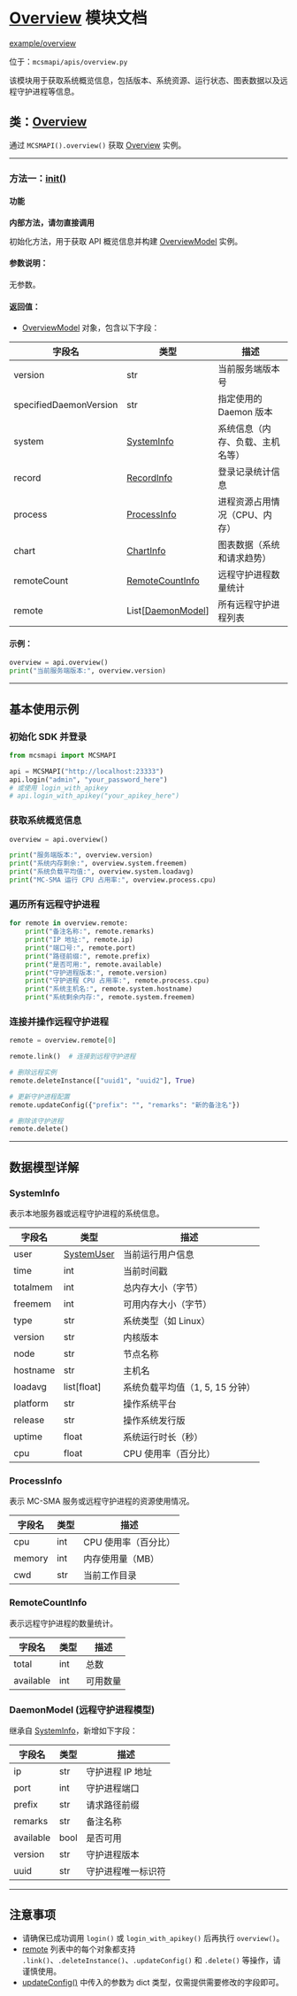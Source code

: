 # [Overview](https://github.com/molanp/mcsmapi/blob/main/mcsmapi/apis/overview.py#L6-L23) 模块文档

[example/overview](https://github.com/molanp/mcsmapi/blob/main/example/overview.py)

位于：`mcsmapi/apis/overview.py`

该模块用于获取系统概览信息，包括版本、系统资源、运行状态、图表数据以及远程守护进程等信息。

## 类：[Overview](https://github.com/molanp/mcsmapi/blob/main/mcsmapi/apis/overview.py#L6-L23)

通过 `MCSMAPI().overview()` 获取 [Overview](https://github.com/molanp/mcsmapi/blob/main/mcsmapi/apis/overview.py#L6-L23) 实例。

---

### 方法一：[init()](https://github.com/molanp/mcsmapi/blob/main/mcsmapi/apis/overview.py#L10-L23)

#### 功能

**内部方法，请勿直接调用**

初始化方法，用于获取 API 概览信息并构建 [OverviewModel](https://github.com/molanp/mcsmapi/blob/main/mcsmapi/models/overview.py#L57-L98) 实例。

#### 参数说明：

无参数。

#### 返回值：

- [OverviewModel](https://github.com/molanp/mcsmapi/blob/main/mcsmapi/models/overview.py#L57-L98) 对象，包含以下字段：

| 字段名                 | 类型                                                                                              | 描述                             |
| ---------------------- | ------------------------------------------------------------------------------------------------- | -------------------------------- |
| version                | str                                                                                               | 当前服务端版本号                 |
| specifiedDaemonVersion | str                                                                                               | 指定使用的 Daemon 版本           |
| system                 | [SystemInfo](https://github.com/molanp/mcsmapi/blob/main/mcsmapi/models/overview.py#L14-L36)      | 系统信息（内存、负载、主机名等） |
| record                 | [RecordInfo](https://github.com/molanp/mcsmapi/blob/main/mcsmapi/models/overview.py#L38-L45)      | 登录记录统计信息                 |
| process                | [ProcessInfo](https://github.com/molanp/mcsmapi/blob/main/mcsmapi/models/overview.py#L47-L53)     | 进程资源占用情况（CPU、内存）    |
| chart                  | [ChartInfo](https://github.com/molanp/mcsmapi/blob/main/mcsmapi/models/overview.py#L55-L64)       | 图表数据（系统和请求趋势）       |
| remoteCount            | [RemoteCountInfo](https://github.com/molanp/mcsmapi/blob/main/mcsmapi/models/overview.py#L66-L71) | 远程守护进程数量统计             |
| remote                 | List[[DaemonModel](https://github.com/molanp/mcsmapi/blob/main/mcsmapi/models/daemon.py)]                           | 所有远程守护进程列表             |

#### 示例：

```python
overview = api.overview()
print("当前服务端版本:", overview.version)
```

---

## 基本使用示例

### 初始化 SDK 并登录

```python
from mcsmapi import MCSMAPI

api = MCSMAPI("http://localhost:23333")
api.login("admin", "your_password_here")  
# 或使用 login_with_apikey
# api.login_with_apikey("your_apikey_here")
```

### 获取系统概览信息

```python
overview = api.overview()

print("服务端版本:", overview.version)
print("系统内存剩余:", overview.system.freemem)
print("系统负载平均值:", overview.system.loadavg)
print("MC-SMA 运行 CPU 占用率:", overview.process.cpu)
```

### 遍历所有远程守护进程

```python
for remote in overview.remote:
    print("备注名称:", remote.remarks)
    print("IP 地址:", remote.ip)
    print("端口号:", remote.port)
    print("路径前缀:", remote.prefix)
    print("是否可用:", remote.available)
    print("守护进程版本:", remote.version)
    print("守护进程 CPU 占用率:", remote.process.cpu)
    print("系统主机名:", remote.system.hostname)
    print("系统剩余内存:", remote.system.freemem)
```

### 连接并操作远程守护进程

```python
remote = overview.remote[0]

remote.link()  # 连接到远程守护进程

# 删除远程实例
remote.deleteInstance(["uuid1", "uuid2"], True)

# 更新守护进程配置
remote.updateConfig({"prefix": "", "remarks": "新的备注名"})

# 删除该守护进程
remote.delete()
```

---

## 数据模型详解

### SystemInfo

表示本地服务器或远程守护进程的系统信息。

| 字段名   | 类型                                                                                        | 描述                            |
| -------- | ------------------------------------------------------------------------------------------- | ------------------------------- |
| user     | [SystemUser](https://github.com/molanp/mcsmapi/blob/main/mcsmapi/models/overview.py#L5-L12) | 当前运行用户信息                |
| time     | int                                                                                         | 当前时间戳                      |
| totalmem | int                                                                                         | 总内存大小（字节）              |
| freemem  | int                                                                                         | 可用内存大小（字节）            |
| type     | str                                                                                         | 系统类型（如 Linux）            |
| version  | str                                                                                         | 内核版本                        |
| node     | str                                                                                         | 节点名称                        |
| hostname | str                                                                                         | 主机名                          |
| loadavg  | list[float]                                                                                 | 系统负载平均值（1, 5, 15 分钟） |
| platform | str                                                                                         | 操作系统平台                    |
| release  | str                                                                                         | 操作系统发行版                  |
| uptime   | float                                                                                       | 系统运行时长（秒）              |
| cpu      | float                                                                                       | CPU 使用率（百分比）            |

### ProcessInfo

表示 MC-SMA 服务或远程守护进程的资源使用情况。

| 字段名 | 类型 | 描述                 |
| ------ | ---- | -------------------- |
| cpu    | int  | CPU 使用率（百分比） |
| memory | int  | 内存使用量（MB）     |
| cwd    | str  | 当前工作目录         |

### RemoteCountInfo

表示远程守护进程的数量统计。

| 字段名    | 类型 | 描述     |
| --------- | ---- | -------- |
| total     | int  | 总数     |
| available | int  | 可用数量 |

### DaemonModel (远程守护进程模型)

继承自 [SystemInfo](https://github.com/molanp/mcsmapi/blob/main/mcsmapi/models/overview.py#L14-L36)，新增如下字段：

| 字段名    | 类型 | 描述               |
| --------- | ---- | ------------------ |
| ip        | str  | 守护进程 IP 地址   |
| port      | int  | 守护进程端口       |
| prefix    | str  | 请求路径前缀       |
| remarks   | str  | 备注名称           |
| available | bool | 是否可用           |
| version   | str  | 守护进程版本       |
| uuid      | str  | 守护进程唯一标识符 |

---

## 注意事项

- 请确保已成功调用 `login()` 或 `login_with_apikey()` 后再执行 `overview()`。
- [remote](https://github.com/molanp/mcsmapi/blob/main/example/overview.py#L28-L28) 列表中的每个对象都支持 `.link()`、`.deleteInstance()`、`.updateConfig()` 和 `.delete()` 等操作，请谨慎使用。
- [updateConfig()](https://github.com/molanp/mcsmapi/blob/main/mcsmapi/models/daemon.py#L72-L95) 中传入的参数为 dict 类型，仅需提供需要修改的字段即可。

